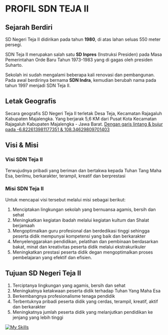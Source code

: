 # PROFIL SDN TEJA II
## Sejarah Berdiri
SD Negeri Teja II didirikan pada tahun **1980**, di atas lahan seluas 550 meter persegi. 

SDN Teja II merupakan salah satu **SD Inpres** (Instruksi Presiden) pada Masa Pemerintahan Orde Baru Tahun 1973-1983 yang di gagas oleh presiden Suharto. 

Sekolah ini sudah mengalami beberapa kali renovasi dan pembangunan.
Pada awal berdirinya bernama **SDN Indra**, kemudian berubah nama pada tahun 1997 menjadi SDN Teja II.
## Letak Geografis
Secara geografis SD Negeri Teja II terletak Desa Teja, Kecamatan Rajagaluh Kabupaten Majalengka. Yang berjarak 5,6 KM dari Pusat Kota Kecamatan Rajagaluh Kabupaten Majalengka -  Jawa Barat. [Dengan garis lintang & bujur pada -6.822613981177351 & 108.34629809701403](https://www.google.co.id/maps/dir/58GW%2BXG3+Sdn+Teja+II,+Blok+nanggerang,+Teja,+Kec.+Rajagaluh,+Kabupaten+Majalengka,+Jawa+Barat+45472/''/@-6.8225332,108.3112761,13z/data=!3m1!4b1!4m13!4m12!1m5!1m1!1s0x2e6f23e3619f93c9:0x1c4e3d2ede455603!2m2!1d108.3462959!2d-6.8226197!1m5!1m1!1s0x2e6f23e3619f93c9:0x1c4e3d2ede455603!2m2!1d108.3462959!2d-6.8226197?expflags=enable_star_based_justifications:true "Dengan garis lintang & bujur pada -6.822613981177351 & 108.34629809701403")

## Visi & Misi 
### Visi SDN Teja II
Terwujudnya pribadi yang beriman dan bertakwa kepada Tuhan Tang Maha Esa, berilmu, berkarakter, terampil, kreatif dan berprestasi  
### Misi SDN Teja II
Untuk mencapai visi tersebut melalui misi sebagai berikut:
1. Menciptakan lingkungan sekolah yang bernuansa agamis, bersih dan sehat
2. Meningkatkan kegiatan ibadah melalui kegiatan kultum dan Shalat berjamaah
3. Mengoptimalkan guru profesional dan berdedikasi tinggi sehingga peserta didik mempunyai  kompetensi yang baik dan berkarakter
4. Menyelenggarakan pendidikan, pelatihan dan pembinaan berdasarkan bakat, minat dan kreativitas peserta didik melalui ekstrakurikuler
5. Meningkatkan prestasi peserta didik degan mengoptimalkan proses pembelajaran yang efektif dan efisien.

## Tujuan SD Negeri Teja II
1. Terciptanya lingkungan yang agamis, bersih dan sehat
2. Meningkatnya ketakwaan peserta didik terhadap Tuhan Yang Maha Esa
3. Berkembangnya profesionalisme tenaga pendidik
4. Terbentuknya pribadi peserta didik yang cerdas, terampil, kreatif, aktif dan berkarakter
5. Meningkatnya jumlah peserta didik yang melanjutkan pendidikan ke jenjang yang lebih tinggi

[![My Skills](https://skills.thijs.gg/icons?i=py,css,dart,figma,githtml,js,tailwind,nextjs,nuxtjs)](https://skills.thijs.gg)
